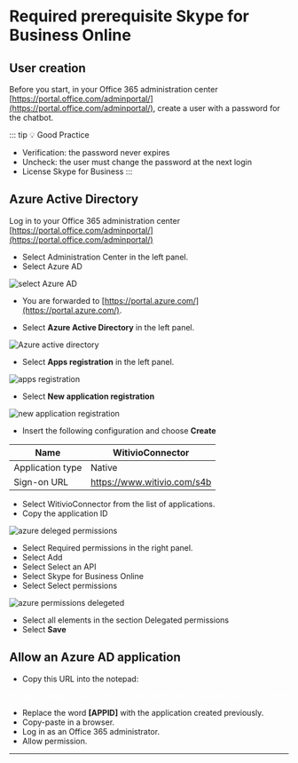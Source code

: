 # Required prerequisite Skype for Business Online

## User creation

Before you start, in your Office 365 administration center [https://portal.office.com/adminportal/](https://portal.office.com/adminportal/), create a user with a password for the chatbot.

::: tip 💡 Good Practice
- Verification: the password never expires
- Uncheck: the user must change the password at the next login
- License Skype for Business
:::

## Azure Active Directory

Log in to your Office 365 administration center [https://portal.office.com/adminportal/](https://portal.office.com/adminportal/)

* Select Administration Center in the left panel.
* Select Azure AD

<div class="image_center">
  <img :src="$withBase('/assets/img/virtual-agent-studio/build_your_chatbot/skype1.png')" alt="select Azure AD">
</div>


- You are forwarded to [https://portal.azure.com/](https://portal.azure.com/).

- Select <strong>Azure Active Directory</strong> in the left panel.

<div class="image_center">
  <img :src="$withBase('/assets/img/virtual-agent-studio/build_your_chatbot/skype2.png')" alt="Azure active directory">
</div>


* Select <strong>Apps registration</strong> in the left panel.

<div class="image_center">
  <img :src="$withBase('/assets/img/virtual-agent-studio/build_your_chatbot/skype3.png')" alt="apps registration">
</div>


* Select <strong>New application registration</strong>

<div class="image_center">
  <img :src="$withBase('/assets/img/virtual-agent-studio/build_your_chatbot/skype4.png')" alt="new application registration">
</div>


-   Insert the following configuration and choose **Create**

| Name             | WitivioConnector              |
|------------------|-------------------------------|
| Application type | Native                        |
| Sign-on URL      | <https://www.witivio.com/s4b> |


* Select WitivioConnector from the list of applications.
* Copy the application ID

<div class="image_center">
  <img :src="$withBase('/assets/img/virtual-agent-studio/build_your_chatbot/skype5.png')" alt="azure deleged permissions">
</div>


* Select Required permissions in the right panel.
* Select Add
* Select Select an API
* Select Skype for Business Online
* Select Select permissions

<div class="image_center">
  <img :src="$withBase('/assets/img/virtual-agent-studio/build_your_chatbot/skype6.png')" alt="azure permissions delegeted">
</div>

* Select all elements in the section Delegated permissions
* Select <strong>Save</strong>

## Allow an Azure AD application

* Copy this URL into the notepad: 
<pre style="color:white">https://login.microsoftonline.com/common/oauth2/authorize?response_type=id_token&client_id=[APPIDingeredirect_uri=https:/www.witivio.com/s4b&response_mode=form_post&form.online.lync.com & prompt=admin_consent</pre>

* Replace the word <strong>[APPID]</strong> with the application created previously.
* Copy-paste in a browser.
* Log in as an Office 365 administrator.
* Allow permission.



---



<Intercom />
<Hubspot />
<Clarity />
<GoogleAnalytics />